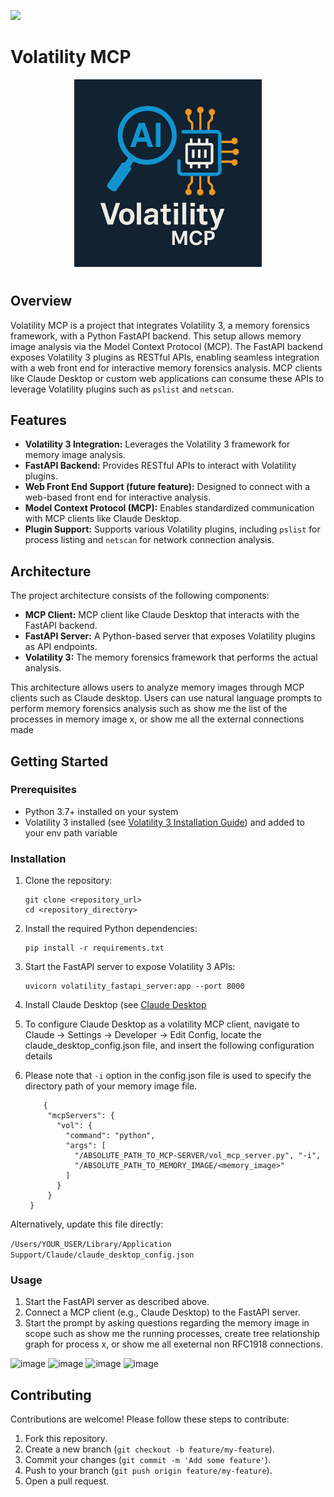 ![](https://img.shields.io/badge/License-Apache%202.0-blue?style=plastic&logo=adobefonts)
# Volatility MCP

<p align="center">
<img src="assets/logo.png" height="300">
</p>
<h1 align="center">



## Overview

Volatility MCP is a project that integrates Volatility 3, a memory forensics framework, with a Python FastAPI backend. This setup allows memory image analysis via the Model Context Protocol (MCP). The FastAPI backend exposes Volatility 3 plugins as RESTful APIs, enabling seamless integration with a web front end for interactive memory forensics analysis. MCP clients like Claude Desktop or custom web applications can consume these APIs to leverage Volatility plugins such as `pslist` and `netscan`.

## Features

* **Volatility 3 Integration:** Leverages the Volatility 3 framework for memory image analysis.
* **FastAPI Backend:** Provides RESTful APIs to interact with Volatility plugins.
* **Web Front End Support (future feature):** Designed to connect with a web-based front end for interactive analysis.
* **Model Context Protocol (MCP):** Enables standardized communication with MCP clients like Claude Desktop.
* **Plugin Support:** Supports various Volatility plugins, including `pslist` for process listing and `netscan` for network connection analysis.


## Architecture

The project architecture consists of the following components:

* **MCP Client:** MCP client like Claude Desktop that interacts with the FastAPI backend.
* **FastAPI Server:** A Python-based server that exposes Volatility plugins as API endpoints.
* **Volatility 3:** The memory forensics framework that performs the actual analysis.

This architecture allows users to analyze memory images through MCP clients such as Claude desktop. Users can use natural language prompts to perform memory forensics analysis such as
show me the list of the processes in memory image x, or show me all the external connections made

## Getting Started

### Prerequisites

* Python 3.7+ installed on your system
* Volatility 3 installed (see [Volatility 3 Installation Guide](https://github.com/volatilityfoundation/volatility3?tab=readme-ov-file#installing)) and added to your env path variable

### Installation

1. Clone the repository:

    ```
    git clone <repository_url>
    cd <repository_directory>
    ```

2. Install the required Python dependencies:

    ```
    pip install -r requirements.txt
    ```

3. Start the FastAPI server to expose Volatility 3 APIs:

    ```
    uvicorn volatility_fastapi_server:app --port 8000 
    ```
4. Install Claude Desktop (see [Claude Desktop](https://claude.ai/download)
5. To configure Claude Desktop as a volatility MCP client, navigate to Claude → Settings → Developer → Edit Config, locate the claude_desktop_config.json file, and insert the following configuration details
6. Please note that `-i` option in the config.json file is used to specify the directory path of your memory image file.

   ```
       {
        "mcpServers": {
          "vol": {
            "command": "python",
            "args": [
              "/ABSOLUTE_PATH_TO_MCP-SERVER/vol_mcp_server.py", "-i",     
              "/ABSOLUTE_PATH_TO_MEMORY_IMAGE/<memory_image>"
            ]
          }
        }
    }
   ```
Alternatively, update this file directly:

`/Users/YOUR_USER/Library/Application Support/Claude/claude_desktop_config.json`

### Usage

1. Start the FastAPI server as described above.
2. Connect a MCP client (e.g., Claude Desktop) to the FastAPI server.
3. Start the prompt by asking questions regarding the memory image in scope such as show me the running processes,  create tree relationship graph for process x, or show me all exeternal non RFC1918 connections.

![image](https://github.com/user-attachments/assets/23f6fd4f-76b4-4255-a0a6-534ed3459bb3)
![image](https://github.com/user-attachments/assets/e5cd74ae-72ff-4c5b-8bd8-fbeb13488a70)
![image](https://github.com/user-attachments/assets/779707ef-4910-4503-b6b0-43f6c37075ef)
![image](https://github.com/user-attachments/assets/668e9b91-463a-424f-a3ef-ee2baf44308d)





## Contributing

Contributions are welcome! Please follow these steps to contribute:

1. Fork this repository.
2. Create a new branch (`git checkout -b feature/my-feature`).
3. Commit your changes (`git commit -m 'Add some feature'`).
4. Push to your branch (`git push origin feature/my-feature`).
5. Open a pull request.

